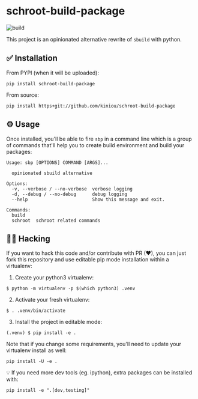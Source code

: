 # schroot-build-package
![build](https://github.com/kiniou/schroot-build-package/workflows/build/badge.svg)

This project is an opinionated alternative rewrite of `sbuild` with python.

## ✅ Installation

From PYPI (when it will be uploaded):
```shell
pip install schroot-build-package
```

From source:
```shell
pip install https+git://github.com/kiniou/schroot-build-package
```

## ⚙ Usage

Once installed, you'll be able to fire `sbp` in a command line which is a group of commands that'll help you to create build environment and build your packages:
```shell
Usage: sbp [OPTIONS] COMMAND [ARGS]...

  opinionated sbuild alternative

Options:
  -v, --verbose / --no-verbose  verbose logging
  -d, --debug / --no-debug      debug logging
  --help                        Show this message and exit.

Commands:
  build
  schroot  schroot related commands
```

## 👨‍💻 Hacking

If you want to hack this code and/or contribute with PR (♥), you can just fork
this repository and use editable pip mode installation within a virtualenv:
1. Create your python3 virtualenv:
```shell
$ python -m virtualenv -p $(which python3) .venv
```

2. Activate your fresh virtualenv:
```shell
$ . .venv/bin/activate
```

3. Install the project in editable mode:
```shell
(.venv) $ pip install -e .
```

Note that if you change some requirements, you'll need to update your virtualenv install as well:
```shell
pip install -U -e .
```

💡 If you need more dev tools (eg. ipython), extra packages can be installed with:
```shell
pip install -e ".[dev,testing]"
```
